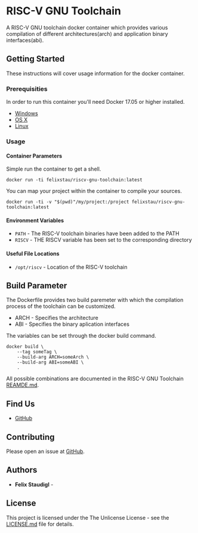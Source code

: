 # RISC-V GNU Toolchain

A RISC-V GNU toolchain docker container which provides various compilation of
different architectures(arch) and application binary interfaces(abi).

## Getting Started

These instructions will cover usage information for the docker container.

### Prerequisities

In order to run this container you'll need Docker 17.05 or higher installed.

* [Windows](https://docs.docker.com/windows/started)
* [OS X](https://docs.docker.com/mac/started/)
* [Linux](https://docs.docker.com/linux/started/)

### Usage

#### Container Parameters

Simple run the container to get a shell.
```shell
docker run -ti felixstau/riscv-gnu-toolchain:latest
```

You can map your project within the container to compile your sources.

```shell
docker run -ti -v "$(pwd)"/my/project:/project felixstau/riscv-gnu-toolchain:latest
```

#### Environment Variables

* `PATH` - The RISC-V toolchain binaries have been added to the PATH
* `RISCV` - THE RISCV variable has been set to the corresponding directory

#### Useful File Locations

* `/opt/riscv` - Location of the RISC-V toolchain

## Build Parameter

The Dockerfile provides two build paremeter with which the compilation process
of the toolchain can be customized. 


* ARCH - Specifies the architecture
* ABI - Specifies the binary aplication interfaces

The variables can be set through the docker build command.
```shell
docker build \
    --tag someTag \
    --build-arg ARCH=someArch \
    --build-arg ABI=someABI \
    .
```
All possible combinations are documented in the RISC-V GNU Toolchain [REAMDE.md](https://github.com/riscv/riscv-gnu-toolchain/blob/master/README.md).

## Find Us

* [GitHub](https://github.com/FelixStau/riscv-gnu-docker)

## Contributing

Please open an issue at [GitHub](https://github.com/FelixStau/riscv-gnu-docker).


## Authors

* **Felix Staudigl** - [](https://github.com/FelixStau)

## License

This project is licensed under the The Unlicense License - see the [LICENSE.md](https://github.com/FelixStau/riscv-gnu-docker/blob/master/LICENSE) file for details.
